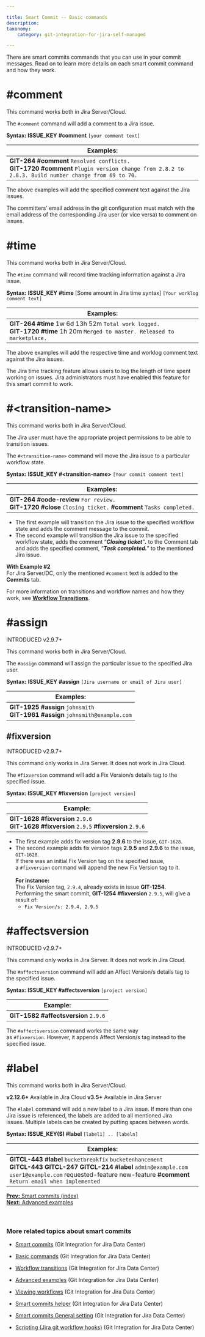 ```yaml
---

title: Smart Commit -- Basic commands
description:
taxonomy:
    category: git-integration-for-jira-self-managed

---
```

There are smart commits commands that you can use in your commit messages. Read on to learn more details on each smart commit command and how they work.

# \#comment

<div class="callout callout--basic">
    <p>This command works both in Jira Server/Cloud.</p>
</div>

The `#comment` command will add a comment to a Jira issue.

**Syntax: ISSUE\_KEY** **#comment** `[your comment text]`

| **Examples:** |
| --- |
| **GIT-264** **#comment** `Resolved conflicts.`<br>**GIT-1720** **#comment** `Plugin version change from 2.8.2 to 2.8.3. Build number change from 69 to 70.`<br> |

The above examples will add the specified comment text against the Jira issues.

<div class="callout callout--warning">
    <p>The committers’ email address in the git configuration must match with the email address of the corresponding Jira user (or vice versa) to comment on issues.</p>
</div>

# \#time

<div class="callout callout--basic">
    <p>This command works both in Jira Server/Cloud.</p>
</div>    

The `#time` command will record time tracking information against a Jira issue.

**Syntax:** **ISSUE\_KEY** **#time** \[Some amount in Jira time syntax\] `[Your worklog comment text]`

| **Examples:** |
| --- |
| **GIT-264** **#time** 1w 6d 13h 52m `Total work logged.`<br>**GIT-1720** **#time** 1h 20m `Merged to master. Released to marketplace.` |

The above examples will add the respective time and worklog comment text against the Jira issues.

<div class="callout callout--success">
    <p>The Jira time tracking feature allows users to log the length of time spent working on issues. Jira administrators must have enabled this feature for this smart commit to work.</p>
</div>

# \#\<transition-name\>

<div class="callout callout--basic">
    <p>This command works both in Jira Server/Cloud.</p>
</div>    

<div class="callout callout--warning">
    <p>The Jira user must have the appropriate project permissions to be able to transition issues.</p>
</div>    

The `#<transition-name>` command will move the Jira issue to a particular workflow state.

**Syntax:** **ISSUE\_KEY** **#\<transition-name\>** `[Your commit comment text]`

| **Examples:**    |
| --- |
| **GIT-264** **#code-review** `For review.`<br>**GIT-1720** **#close** `Closing ticket.` **#comment** `Tasks completed.` |

* The first example will transition the Jira issue to the specified workflow state and adds the comment message to the commit.
* The second example will transition the Jira issue to the specified workflow state, adds the comment “_**Closing ticket**”**.**_ to the Comment tab and adds the specified comment, “_**Task completed.**_” to the mentioned Jira issue.
  
<div class="callout callout--basic">
    <p><b>With Example #2</b><br>For Jira Server/DC, only the mentioned <code>#comment</code> text is added to the <b>Commits</b> tab.</p>
</div>

For more information on transitions and workflow names and how they work, see [**Workflow Transitions**](#).

# \#assign

INTRODUCED v2.9.7+

<div class="callout callout--basic">
    <p>This command works both in Jira Server/Cloud.</p>
</div>    

The `#assign` command will assign the particular issue to the specified Jira user.

**Syntax:** **ISSUE\_KEY** **#assign** `[Jira username or email of Jira user]`

| **Examples:** |
| --- |
| **GIT-1925** **#assign** `johnsmith`<br>**GIT-1961** **#assign** `johnsmith@example.com` |

## \#fixversion

INTRODUCED v2.9.7+

<div class="callout callout--basic">
    <p>This command only works in Jira Server. It does not work in Jira Cloud.</p>
</div>

The `#fixversion` command will add a Fix Version/s details tag to the specified issue.

**Syntax: ISSUE\_KEY #fixversion** `[project version]`

| **Example:** |
| --- |
| **GIT-1628** **#fixversion** `2.9.6`<br>**GIT-1628** **#fixversion** `2.9.5` **#fixversion** `2.9.6` |

* The first example adds fix version tag **2.9.6** to the issue, `GIT-1628`.
* The second example adds fix version tags **2.9.5** and **2.9.6** to the issue, `GIT-1628`.<br>If there was an initial Fix Version tag on the specified issue, a `#fixversion` command will append the new Fix Version tag to it.  <br><br>**For instance:**<br>The Fix Version tag, `2.9.4`, already exists in issue **GIT-1254**.<br>Performing the smart commit, **GIT-1254** **#fixversion** `2.9.5`, will give a result of:<br>
  * ```Fix Version/s: 2.9.4, 2.9.5```

# \#affectsversion

INTRODUCED v2.9.7+

<div class="callout callout--basic">
    <p>This command only works in Jira Server. It does not work in Jira Cloud.</p>
</div>

The `#affectsversion` command will add an Affect Version/s details tag to the specified issue.

**Syntax: ISSUE\_KEY #affectsversion** `[project version]`

| **Example:** |
| --- |
| **GIT-1582** **#affectsversion** `2.9.6` |

The `#affectsversion` command works the same way as `#fixversion`. However, it appends Affect Version/s tag instead to the specified issue.

# \#label

<div class="callout callout--basic">
    <p>This command works both in Jira Server/Cloud.</p>
</div>

**v2.12.6+** Available in Jira Cloud
**v3.5+** Available in Jira Server

The `#label` command will add a new label to a Jira issue. If more than one Jira issue is referenced, the labels are added to all mentioned Jira issues. Multiple labels can be created by putting spaces between words.

**Syntax: ISSUE\_KEY(S) \#label** `[label1] .. [labeln]`

| **Examples:** |
| --- |
| **GITCL-443** **#label** `bucketbreakfix` `bucketenhancement`<br>**GITCL-443 GITCL-247 GITCL-214** **#label** `admin@example.com` `user1@example.com` requested-feature new-feature **#comment** `Return email when implemented` |

[**Prev:** Smart commits (index)](/git-integration-for-jira-self-managed/Smart-commits)  
[**Next:** Advanced examples](/git-integration-for-jira-self-managed/Advanced-examples)  
<br>
<br>
### More related topics about smart commits

*   [Smart commits](/git-integration-for-jira-self-managed/Smart-commits) (Git Integration for Jira Data Center)

*   [Basic commands](/git-integration-for-jira-self-managed/Basic-commands) (Git Integration for Jira Data Center)

*   [Workflow transitions](/git-integration-for-jira-self-managed/Workflow-transitions) (Git Integration for Jira Data Center)

*   [Advanced examples](/git-integration-for-jira-self-managed/Advanced-examples) (Git Integration for Jira Data Center)

*   [Viewing workflows](/git-integration-for-jira-self-managed/Viewing-workflows) (Git Integration for Jira Data Center)

*   [Smart commits helper](/wiki/spaces/GIJDC/pages/1930398529/Smart+commits+helper) (Git Integration for Jira Data Center)

*   [Smart commits General setting](/wiki/spaces/GIJDC/pages/1930398554/Smart+commits+General+setting) (Git Integration for Jira Data Center)

*   [Scripting (Jira git workflow hooks)](/wiki/spaces/GIJDC/pages/1930398579) (Git Integration for Jira Data Center)